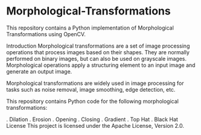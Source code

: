 # Morphological-Transformations
This repository contains a Python implementation of Morphological Transformations using OpenCV.

Introduction
Morphological transformations are a set of image processing operations that process images based on their shapes. They are normally performed on binary images, but can also be used on grayscale images. Morphological operations apply a structuring element to an input image and generate an output image.

Morphological transformations are widely used in image processing for tasks such as noise removal, image smoothing, edge detection, etc.

This repository contains Python code for the following morphological transformations:

. Dilation
. Erosion
. Opening
. Closing
. Gradient
. Top Hat
. Black Hat
License
This project is licensed under the Apache License, Version 2.0.

